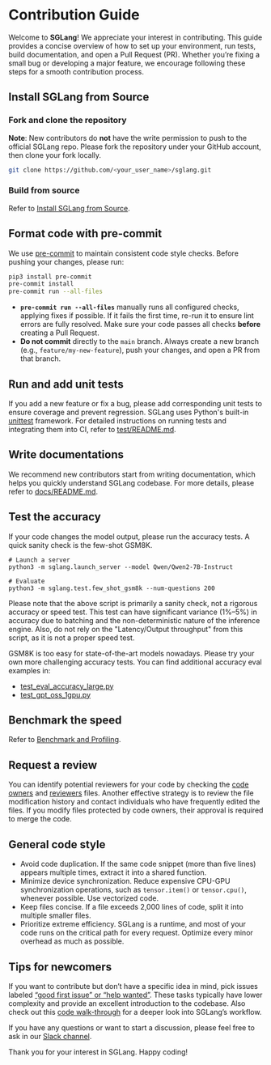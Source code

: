 # Contribution Guide

Welcome to **SGLang**! We appreciate your interest in contributing. This guide provides a concise overview of how to set up your environment, run tests, build documentation, and open a Pull Request (PR). Whether you’re fixing a small bug or developing a major feature, we encourage following these steps for a smooth contribution process.

## Install SGLang from Source

### Fork and clone the repository

**Note**: New contributors do **not** have the write permission to push to the official SGLang repo. Please fork the repository under your GitHub account, then clone your fork locally.

```bash
git clone https://github.com/<your_user_name>/sglang.git
```

### Build from source

Refer to [Install SGLang from Source](../get_started/install.md#method-2-from-source).

## Format code with pre-commit

We use [pre-commit](https://pre-commit.com/) to maintain consistent code style checks. Before pushing your changes, please run:

```bash
pip3 install pre-commit
pre-commit install
pre-commit run --all-files
```

- **`pre-commit run --all-files`** manually runs all configured checks, applying fixes if possible. If it fails the first time, re-run it to ensure lint errors are fully resolved. Make sure your code passes all checks **before** creating a Pull Request.
- **Do not commit** directly to the `main` branch. Always create a new branch (e.g., `feature/my-new-feature`), push your changes, and open a PR from that branch.

## Run and add unit tests

If you add a new feature or fix a bug, please add corresponding unit tests to ensure coverage and prevent regression.
SGLang uses Python's built-in [unittest](https://docs.python.org/3/library/unittest.html) framework.
For detailed instructions on running tests and integrating them into CI, refer to [test/README.md](https://github.com/sgl-project/sglang/tree/main/test/README.md).

## Write documentations

We recommend new contributors start from writing documentation, which helps you quickly understand SGLang codebase.
For more details, please refer to [docs/README.md](https://github.com/sgl-project/sglang/tree/main/docs/README.md).

## Test the accuracy
If your code changes the model output, please run the accuracy tests. A quick sanity check is the few-shot GSM8K.

```
# Launch a server
python3 -m sglang.launch_server --model Qwen/Qwen2-7B-Instruct

# Evaluate
python3 -m sglang.test.few_shot_gsm8k --num-questions 200
```

Please note that the above script is primarily a sanity check, not a rigorous accuracy or speed test.
This test can have significant variance (1%–5%) in accuracy due to batching and the non-deterministic nature of the inference engine.
Also, do not rely on the "Latency/Output throughput" from this script, as it is not a proper speed test.

GSM8K is too easy for state-of-the-art models nowadays. Please try your own more challenging accuracy tests.
You can find additional accuracy eval examples in:
- [test_eval_accuracy_large.py](https://github.com/sgl-project/sglang/blob/main/test/srt/test_eval_accuracy_large.py)
- [test_gpt_oss_1gpu.py](https://github.com/sgl-project/sglang/blob/main/test/srt/test_gpt_oss_1gpu.py)

## Benchmark the speed
Refer to [Benchmark and Profiling](../developer_guide/benchmark_and_profiling.md).

## Request a review
You can identify potential reviewers for your code by checking the [code owners](https://github.com/sgl-project/sglang/blob/main/.github/CODEOWNERS) and [reviewers](https://github.com/sgl-project/sglang/blob/main/.github/REVIEWERS.md) files.
Another effective strategy is to review the file modification history and contact individuals who have frequently edited the files.
If you modify files protected by code owners, their approval is required to merge the code.

## General code style
- Avoid code duplication. If the same code snippet (more than five lines) appears multiple times, extract it into a shared function.
- Minimize device synchronization. Reduce expensive CPU-GPU synchronization operations, such as `tensor.item()` or `tensor.cpu()`, whenever possible. Use vectorized code.
- Keep files concise. If a file exceeds 2,000 lines of code, split it into multiple smaller files.
- Prioritize extreme efficiency. SGLang is a runtime, and most of your code runs on the critical path for every request. Optimize every minor overhead as much as possible.

## Tips for newcomers

If you want to contribute but don’t have a specific idea in mind, pick issues labeled [“good first issue” or “help wanted”](https://github.com/sgl-project/sglang/issues?q=is%3Aissue+label%3A%22good+first+issue%22%2C%22help+wanted%22). These tasks typically have lower complexity and provide an excellent introduction to the codebase. Also check out this [code walk-through](https://github.com/zhaochenyang20/Awesome-ML-SYS-Tutorial/tree/main/sglang/code-walk-through) for a deeper look into SGLang’s workflow.

If you have any questions or want to start a discussion, please feel free to ask in our [Slack channel](https://slack.sglang.ai).

Thank you for your interest in SGLang. Happy coding!
